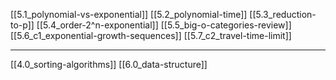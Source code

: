 [[5.1_polynomial-vs-exponential]]
[[5.2_polynomial-time]]
[[5.3_reduction-to-p]]
[[5.4_order-2^n-exponential]]
[[5.5_big-o-categories-review]]
[[5.6_c1_exponential-growth-sequences]]
[[5.7_c2_travel-time-limit]]

---
[[4.0_sorting-algorithms]]
[[6.0_data-structure]]

